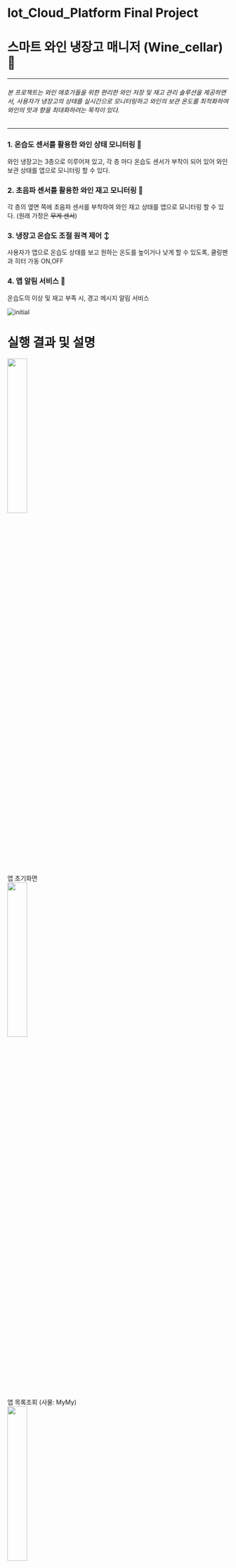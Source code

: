 # Iot_Cloud_Platform Final Project


# 스마트 와인 냉장고 매니저 (Wine_cellar) 🍷
-----
###### 본 프로젝트는 와인 애호가들을 위한 편리한 와인 저장 및 재고 관리 솔루션을 제공하면서, 사용자가 냉장고의 상태를 실시간으로 모니터링하고 와인의 보관 온도를 최적화하여 와인의 맛과 향을 최대화하려는 목적이 있다.
-----


### 1. 온습도 센서를 활용한 와인 상태 모니터링 📲
와인 냉장고는 3층으로 이루어져 있고, 각 층 마다 온습도 센서가 부착이 되어 있어 와인 보관 상태를 앱으로 모니터링 할 수 있다.
### 2. 초음파 센서를 활용한 와인 재고 모니터링 📲
각 층의 옆면 쪽에 초음파 센서를 부착하여 와인 재고 상태를 앱으로 모니터링 할 수 있다. (원래 가정은 ~~무게 센서~~)
### 3. 냉장고 온습도 조절 원격 제어 ↕
사용자가 앱으로 온습도 상태를 보고 원하는 온도를 높이거나 낮게 할 수 있도록, 쿨링팬과 히터 가동 ON,OFF
### 4. 앱 알림 서비스 🔔
온습도의 이상 및 재고 부족 시, 경고 메시지 알림 서비스

![initial](https://github.com/ahastuart/Wine_cellar/assets/117140125/f0d691cb-4dd0-4182-90a2-716d09e0bbef)


# 실행 결과 및 설명

<img src="https://github.com/ahastuart/Wine_cellar/assets/117140125/b9d059b3-a346-4465-80d1-ebaea40c69ae" width="30%" height="30%"/>
<br>앱 초기화면

<br>
<img src="https://github.com/ahastuart/Wine_cellar/assets/117140125/cc1f4c6a-6898-421f-9732-6cbc332a6934" width="30%" height="30%"/>
<br> 앱 목록조회 (사물: MyMy)

<br>
<img src="https://github.com/ahastuart/Wine_cellar/assets/117140125/3af1d2cf-e3d7-4b8f-b858-25fe04a358ff" width="30%" height="30%"/>
<br> 앱 상태조회 (1,3층의 온습도 + 재고 / 냉각팬과 히터의 상태)

<br>
<img src="https://github.com/ahastuart/Wine_cellar/assets/117140125/f7021b36-fc42-49f0-9578-ac79a03db20e" width="30%" height="30%"/>
<br> 앱 상태변경 (냉각팬 상태가 ON으로 바뀜)

<br>
<img src="https://github.com/ahastuart/Wine_cellar/assets/117140125/7edc49d5-af4d-49fd-bcb3-975799e4dd16" width="30%" height="30%"/>
<br> 앱 로그조회

<br>
<img src="https://github.com/ahastuart/Wine_cellar/assets/117140125/5f4e9f2f-e108-4105-ac77-136682220d55" width="100%" height="100%"/>
<br> 앱 알림 서비스 (온습도 이상 및 재고 부족 시, 경고 메시지 울림)



# 1. 라이브러리 설치
- WiFiNINA (or WiFi101 for the MKR1000)
- ArduinoBearSSL
- ArduinoECCX08
- ArduinoMqttClient
- Arduino Cloud Provider Examples
- DHT sensor library



# 2. AWS IoT 정책 생성
디바이스가 MQTT 주제 구독, 게시 등의 AWS IoT 작업을 수행할 수 있는 권한을 부여하는데 사용한다. <br>
그래서 이를 생성하여 디바이스 인증서에 연결하여 AWS IoT 작업을 수행할 수 있게 된다. <br>
1. IoT Core에서 보안 - 정책 - [생성] 선택 *(정책이름: AllowWine)* <br>
2. 작업 필드에 iot:* 입력 -> 리소스 ARN 필드에 * -> [허용] -> 생성



# 3. X.509 인증서 사용하여 디바이스 인증
AWS IoT Core는 X.509 인증서를 사용하여 디바이스를 인증한다. <br>
1. Arduino IDE의 파일 - 예제 - ArduinoECCX08 - Tools - ECCX08CSR 선택하여 업로드 <br>
2. Common Name에만 앞으로 만들 사물 이름*(MyMy)* 적은 후, csr 생성 -> 따로 csr.txt파일로 저장하기



# 4. 레지스트리에 디바이스 등록
1. AWS IoT Core에서 관리 - 사물 - 사물생성 - 단일 사물생성 *(사물이름: MyMY)* - 이름 없는 섀도우 - csr 업로드 - 정책 연결 *(AllowWine)* -  사물 생성



# 5. 디바이스 구성 및 테스트
1. AWS IoT Core에서 보안 - 인증서 - *[드롭다운]* 활성화 - 다운로드 <br>
2. Arduino_code 폴더에 있는 파일 열기 <br>
3. arduino_secret.h 탭에서 개인 WiFi SSID와 Password 설정 -> 엔드포인트 설정 *(AWS IoT Core - 설정에서 확인 가능)* -> 인증서 파일 복사 붙여넣기 *(앞서 다운로드 파일 열기)* <br>



# 6. AWS DynamoDB 테이블 생성 및 Lambda 함수 정의
1. DynamoDB에서 테이블 - 테이블 생성 - 테이블 이름 *(WineTable)* - 파티션 키 *(deviceId: 문자열) - 정렬 키 (time: 번호) <br>
2. IntelliJ IDEA에서 프로젝트 생성 ( 프로젝트 이름: *LoggingWineLambda* / Runtime: *java11* / SDK: *11버전* ) <br>
3. build.gradle 파일에서 의존성 추가 후, 변경사항 반영 -> App 파일 수정 -> AppTest 파일 주석처리 -> 컴파일일
-----
src/main/java/helloworld/App.java 파일 Code <br>
```
package helloworld;

import java.text.SimpleDateFormat;
import java.util.TimeZone;

import com.amazonaws.services.dynamodbv2.AmazonDynamoDB;
import com.amazonaws.services.dynamodbv2.AmazonDynamoDBClientBuilder;
import com.amazonaws.services.dynamodbv2.document.DynamoDB;
import com.amazonaws.services.dynamodbv2.document.Item;
import com.amazonaws.services.dynamodbv2.document.spec.PutItemSpec;
import com.amazonaws.services.dynamodbv2.model.ConditionalCheckFailedException;
import com.amazonaws.services.lambda.runtime.Context;
import com.amazonaws.services.lambda.runtime.RequestHandler;

public class App implements RequestHandler<Document, String> {
    private DynamoDB dynamoDb;
    private String DYNAMODB_TABLE_NAME = "WineTable";

    @Override
    public String handleRequest(Document input, Context context) {
        this.initDynamoDbClient();
        context.getLogger().log("Input: " + input);

        //return null;
        return persistData(input);
    }

    private String persistData(Document document) throws ConditionalCheckFailedException {

        // Epoch Conversion Code: https://www.epochconverter.com/
        SimpleDateFormat sdf = new SimpleDateFormat ( "yyyy-MM-dd HH:mm:ss");
        sdf.setTimeZone(TimeZone.getTimeZone("Asia/Seoul"));
        String timeString = sdf.format(new java.util.Date (document.timestamp*1000));


        if (document.current.state.reported.inventory.equals(
                document.previous.state.reported.inventory) &&
                document.current.state.reported.inventory3.equals(
                        document.previous.state.reported.inventory3) &&
                document.current.state.reported.LED.equals(
                        document.previous.state.reported.LED) &&
                document.current.state.reported.LED3.equals(
                        document.previous.state.reported.LED3) &&
                document.current.state.reported.temperature.equals(
                        document.previous.state.reported.temperature) &&
                document.current.state.reported.temperature3.equals(
                        document.previous.state.reported.temperature3) &&
                document.current.state.reported.humidity3.equals(
                        document.previous.state.reported.humidity3) &&
                document.current.state.reported.humidity.equals(
                        document.previous.state.reported.humidity)) {
            return null;
        }

        return this.dynamoDb.getTable(DYNAMODB_TABLE_NAME)
                .putItem(new PutItemSpec().withItem(new Item().withPrimaryKey("deviceId", document.device)
                        .withLong("time", document.timestamp)
                        .withString("temperature", document.current.state.reported.temperature)
                        .withString("humidity", document.current.state.reported.humidity)
                        .withString("temperature3", document.current.state.reported.temperature3)
                        .withString("humidity3", document.current.state.reported.humidity3)
                        .withString("inventory", document.current.state.reported.inventory)
                        .withString("inventory3", document.current.state.reported.inventory3)
                        .withString("LED", document.current.state.reported.LED)
                        .withString("LED3", document.current.state.reported.LED3)
                        .withString("timestamp",timeString)))
                .toString();
    }

    private void initDynamoDbClient() {
        AmazonDynamoDB client = AmazonDynamoDBClientBuilder.standard().withRegion("ap-northeast-2").build();

        this.dynamoDb = new DynamoDB(client);
    }

}

class Document {
    public Thing previous;
    public Thing current;
    public long timestamp;
    public String device;       // AWS IoT에 등록된 사물 이름
}

class Thing {
    public State state = new State();
    public long timestamp;
    public String clientToken;

    public class State {
        public Tag reported = new Tag();
        public Tag desired = new Tag();

        public class Tag {
            public String temperature;
            public String humidity;
            public String temperature3;
            public String humidity3;
            public String inventory;
            public String inventory3;
            public String LED;
            public String LED3;

        }
    }
}
```
-json 예시 <br>
```
{
  "previous": {
    "state": {
      "reported": {
        "temperature": "2",
        "humidity": "3",
        "temperature3": "3",
        "humidity3": "8",
        "inventory" : "1",
        "inventory3" : "1",
        "LED": "OFF",
        "LED3": "ON"
      }
    }
  },
  "current": {
    "state": {
      "reported": {
        "temperature": "9",
        "humidity": "48",
        "temperature3": "26",
        "humidity3": "74",
        "inventory" : "0",
        "inventory3" : "0",
        "LED": "OFF",
        "LED3": "OFF"
      }
    }
  },
  "timestamp": 1575178117,
  "device":"MyMy"
}
```
-----
4. 람다함수 *(LoggingWineLambda)* 함수 생성 후, 배포 -> AmazonDynamoDBFullAccess 정책 권한 추가  <br>
5. AWS IoT Core에서 메시지 라우팅 - 규칙 - 규칙생성 - SQL문 입력 - lambda함수 *(LoggingWineLambda)* 선택 후 생성
   SELECT * FROM '$aws/things/MyMy/shadow/update/accepted'  <br>


# 7. API Gateway를 통한 REST API 구축하기
## 7-1. 디바이스 목록 조회
- Lambda Name: ListingWineLambda  <br>
- version: java 11  <br>
-----
App.java Code
```
package helloworld;
import java.util.List;
import com.amazonaws.services.iot.AWSIot;
import com.amazonaws.services.iot.AWSIotClientBuilder;
import com.amazonaws.services.iot.model.ListThingsRequest;
import com.amazonaws.services.iot.model.ListThingsResult;
import com.amazonaws.services.iot.model.ThingAttribute;
import com.amazonaws.services.lambda.runtime.Context;
import com.amazonaws.services.lambda.runtime.RequestHandler;

public class App implements RequestHandler<Object, String> {

    @Override
    public String handleRequest(Object input, Context context) {

        // AWSIot 객체를 얻는다.
        AWSIot iot = AWSIotClientBuilder.standard().build();

        // ListThingsRequest 객체 설정.
        ListThingsRequest listThingsRequest = new ListThingsRequest();

        // listThings 메소드 호출하여 결과 얻음.
        ListThingsResult result = iot.listThings(listThingsRequest);

        return getResultStr(result);
    }


    /**
     * ListThingsResult 객체인 result로 부터 ThingName과 ThingArn을 얻어서 Json문자 형식의
     * 응답모델을 만들어 반환한다.
     * {
     * 	"things": [
     *	     {
     *			"thingName": "string",
     *	      	"thingArn": "string"
     *	     },
     *		 ...
     *	   ]
     * }
     */
    private String getResultStr(ListThingsResult result) {
        List<ThingAttribute> things = result.getThings();

        String resultString = "{ \"things\": [";
        for (int i =0; i<things.size(); i++) {
            if (i!=0)
                resultString +=",";
            resultString += String.format("{\"thingName\":\"%s\", \"thingArn\":\"%s\"}",
                    things.get(i).getThingName(),
                    things.get(i).getThingArn());

        }
        resultString += "]}";
        return resultString;
    }

}
```
-----
1. Lambda 함수 생성 후, AWSIoTFullAccess 권한 추가 -> 테스트  <br>
2. API Gateway에서 API 생성 - REST API 생성 - API 이름 *(wine-api)* - API 생성  <br>
3. 리소스 아래에 /를 선택 -> 리소스 생성 -> 리소스 이름 *(devices)*  <br>
4. 메서드 섹션 - 메소드 생성 - Get - 통합유형에서 Lambda함수(ListingWineLambda) 선택 - 메서드 생성 후 테스트  <br>
5. 리소스에서 /devices 선택 -> CORS 활성화 -> 모든 체크박스 선택 -> 저장  <br>
6. API 배포 - 새 스테이지 - prod - 배포  <br>


## 7-2. 디바이스 상태 조회
- Lambda Name: GetWineLambda  <br>
- version: java 11  <br>
-----
App.java Code
```
package helloworld;

import com.amazonaws.services.iotdata.AWSIotData;
import com.amazonaws.services.iotdata.AWSIotDataClientBuilder;
import com.amazonaws.services.iotdata.model.GetThingShadowRequest;
import com.amazonaws.services.lambda.runtime.Context;
import com.amazonaws.services.lambda.runtime.RequestHandler;

/**
 * Handler for requests to Lambda function.
 */
public class App implements RequestHandler<Event, String> {

    public String handleRequest(final Event event, final Context context) {

        AWSIotData iotData = AWSIotDataClientBuilder.standard().build();

        GetThingShadowRequest getThingShadowRequest =
                new GetThingShadowRequest()
                        .withThingName(event.device);

        String output = new String(
                iotData.getThingShadow(getThingShadowRequest).getPayload().array());

        return output;
    }
}

class Event {
    public String device;
}
```
-json 예시 <br>
```
{
  "device" : "MyMy"
}
```
-----
1. Lambda 함수 생성 후, AWSIoTFullAccess 권한 추가 -> 테스트  <br>
2. API Gateway에서 이전에 생성한 wine-api를 선택 -> /devices 선택 -> 리소스 생성 -> 리소스 이름 : *{devices}*  <br>
3. 메서드 섹션 - 메소드 생성 - Get - 통합유형에서 Lambda함수(GetWineLambda) 선택 - Lambda 프록시 통합은 선택안된 상태 유지 - 메서드 생성 후 테스트  <br>
4. 통합 요청 - 템플릿 생성 - 콘텐츠 유형: application/json - 메서드 요청 매스스루 - 템플릿 본문에 다음과 같이 입력 후 생성  <br>
```
 {
     "device": "$input.params('device')"
 }
```
6. 리소스에서 /devices/{devices} 선택 -> CORS 활성화 -> 모든 체크박스 선택 -> 저장  <br>
7. API 배포 - 새 스테이지 - prod - 배포  <br>


## 7-3. 디바이스 상태 변경
- Lambda Name: UpdateWineLambda  <br>
- version: java 11  <br>
-----
App.java Code
```
package helloworld;

import java.nio.ByteBuffer;
import java.util.ArrayList;
import com.amazonaws.services.lambda.runtime.Context;
import com.amazonaws.services.lambda.runtime.RequestHandler;
import com.amazonaws.services.iotdata.AWSIotData;
import com.amazonaws.services.iotdata.AWSIotDataClientBuilder;
import com.amazonaws.services.iotdata.model.UpdateThingShadowRequest;
import com.amazonaws.services.iotdata.model.UpdateThingShadowResult;
import com.fasterxml.jackson.annotation.JsonCreator;

/**
 * Handler for requests to Lambda function.
 */
public class App implements RequestHandler<Event, String> {

    public String handleRequest(final Event event, final Context context) {
        AWSIotData iotData = AWSIotDataClientBuilder.standard().build();

        String payload = getPayload(event.tags);

        UpdateThingShadowRequest updateThingShadowRequest  =
                new UpdateThingShadowRequest()
                        .withThingName(event.device)
                        .withPayload(ByteBuffer.wrap(payload.getBytes()));

        UpdateThingShadowResult result = iotData.updateThingShadow(updateThingShadowRequest);
        byte[] bytes = new byte[result.getPayload().remaining()];
        result.getPayload().get(bytes);
        String output = new String(bytes);

        return output;
    }

    private String getPayload(ArrayList<Tag> tags) {
        String tagstr = "";
        for (int i=0; i < tags.size(); i++) {
            if (i !=  0) tagstr += ", ";
            tagstr += String.format("\"%s\" : \"%s\"", tags.get(i).tagName, tags.get(i).tagValue);
        }
        return String.format("{ \"state\": { \"desired\": { %s } } }", tagstr);
    }
}

class Event {
    public String device;
    public ArrayList<Tag> tags;

    public Event() {
        tags = new ArrayList<Tag>();
    }
}

class Tag {
    public String tagName;
    public String tagValue;

    @JsonCreator
    public Tag() {
    }

    public Tag(String n, String v) {
        tagName = n;
        tagValue = v;
    }
}

```
-json 예시 <br>
```
{
  "device": "MyMy",
  "tags" : [
    {
      "tagName": "temperature",
      "tagValue": "10"
    },
    {
      "tagName": "humidity",
      "tagValue": "33"
    },
    {
      "tagName": "temperature3",
      "tagValue": "25"
    },
    {
      "tagName": "humidity3",
      "tagValue": "72"
    },
    {
      "tagName": "inventory",
      "tagValue": "100"
    },
    {
      "tagName": "inventory3",
      "tagValue": "0"
    },
    {
      "tagName": "LED",
      "tagValue": "OFF"
    },
    {
      "tagName": "LED3",
      "tagValue": "OFF"
    }
  ]
}
```
-----
1. Lambda 함수 생성 후, AWSIoTFullAccess 권한 추가 -> 테스트  <br>
2. API Gateway에서 이전에 생성한 wine-api를 선택 -> /{device} 선택  메서드 섹션 - 메소드 생성 - PUT - 통합유형에서 Lambda함수(GetWineLambda) 선택- 메서드 생성  <br>
3. 모델 - 모델 생성 - 모델 이름: UpdateWineInput - 콘텐츠 유형: application/json - 스키마 정의
```
 {
      "$schema": "http://json-schema.org/draft-04/schema#",
      "title": "UpdateWineInput",
  	 "type" : "object",
      "properties" : {
      	"tags" : {
      		"type": "array",
             "items": {
                       "type": "object",
                       "properties" : {
                         	"tagName" : { "type" : "string"},
                         	"tagValue" : { "type" : "string"}
             		}
             }
         }
     }
 }
```
4. /{devices} PUT 메서드 선택 - 통합 요청 - 템플릿 생성 - 콘텐츠 유형: application/json - 템플릿 생성에서 UpdateWineInput 선택택 - 템플릿 본문에 다음과 같이 입력 후 생성  <br>
```
 #set($inputRoot = $input.path('$'))
 {
     "device": "$input.params('device')",
     "tags" : [
     ##TODO: Update this foreach loop to reference array from input json
         #foreach($elem in $inputRoot.tags)
         {
             "tagName" : "$elem.tagName",
             "tagValue" : "$elem.tagValue"
         } 
         #if($foreach.hasNext),#end
         #end
     ]
 }
```
6. 리소스에서 /devices/{devices} 선택 -> CORS 활성화 -> 모든 체크박스 선택 -> 저장  <br>
7. API 배포 - 새 스테이지 - prod - 배포  <br>


## 7-4. 디바이스 로그 조회
- Lambda Name: LogWineLambda  <br>
- version: java 11  <br>
-----
App.java Code
```
package helloworld;

import java.text.ParseException;
import java.text.SimpleDateFormat;
import java.util.Iterator;
import java.util.TimeZone;


import com.amazonaws.services.lambda.runtime.Context;
import com.amazonaws.services.lambda.runtime.RequestHandler;

import com.amazonaws.services.dynamodbv2.AmazonDynamoDB;
import com.amazonaws.services.dynamodbv2.AmazonDynamoDBClientBuilder;
import com.amazonaws.services.dynamodbv2.document.DynamoDB;
import com.amazonaws.services.dynamodbv2.document.Item;
import com.amazonaws.services.dynamodbv2.document.ItemCollection;
import com.amazonaws.services.dynamodbv2.document.QueryOutcome;
import com.amazonaws.services.dynamodbv2.document.Table;
import com.amazonaws.services.dynamodbv2.document.spec.QuerySpec;
import com.amazonaws.services.dynamodbv2.document.utils.NameMap;
import com.amazonaws.services.dynamodbv2.document.utils.ValueMap;

/**
 * Handler for requests to Lambda function.
 */
public class App implements RequestHandler<Event, String> {
    private DynamoDB dynamoDb;
    private String DYNAMODB_TABLE_NAME = "WineTable";

    public String handleRequest(final Event input, final Context context) {

        this.initDynamoDbClient();
        Table table = dynamoDb.getTable(DYNAMODB_TABLE_NAME);

        long from=0;
        long to=0;
        try {
            SimpleDateFormat sdf = new SimpleDateFormat ( "yyyy-MM-dd HH:mm:ss");
            sdf.setTimeZone(TimeZone.getTimeZone("Asia/Seoul"));

            from = sdf.parse(input.from).getTime() / 1000;
            to = sdf.parse(input.to).getTime() / 1000;
        } catch (ParseException e1) {
            e1.printStackTrace();
        }

        QuerySpec querySpec = new QuerySpec()
                .withKeyConditionExpression("deviceId = :v_id and #t between :from and :to")
                .withNameMap(new NameMap().with("#t", "time"))
                .withValueMap(new ValueMap().withString(":v_id",input.device).withNumber(":from", from).withNumber(":to", to));

        ItemCollection<QueryOutcome> items=null;
        try {
            items = table.query(querySpec);
        }
        catch (Exception e) {
            System.err.println("Unable to scan the table:");
            System.err.println(e.getMessage());
        }
        String output = getResponse(items);

        return output;
    }

    private String getResponse(ItemCollection<QueryOutcome> items) {

        Iterator<Item> iter = items.iterator();
        String response = "{ \"data\": [";
        for (int i =0; iter.hasNext(); i++) {
            if (i!=0)
                response +=",";
            response += iter.next().toJSON();
        }
        response += "]}";
        return response;
    }

    private void initDynamoDbClient() {
        AmazonDynamoDB client = AmazonDynamoDBClientBuilder.standard().build();

        this.dynamoDb = new DynamoDB(client);
    }

}

class Event {
    public String device;
    public String from;
    public String to;
}

```
-json 예시 <br>
```
{ "device": "MyMy", "from":"2019-12-01 14:28:10", "to": "2023-12-09 22:13:58"}
```
-----
1. Lambda 함수 생성 후, AmazonDynamoDBFullAccess 권한 추가 -> 테스트  <br>
2. API Gateway에서 이전에 생성한 wine-api를 선택 -> /{device} 선택 - 리소스 생성 - 리소스 이름: log
3. 메서드 섹션 - 메소드 생성 - 메서드 유형: Get - 통합 유형에서 Lambda함수 *(LogWineLambda)* 선택
4. 메서드 실행 - 메서드 요청 - 메서드 요청 설정의 편집 - URL 쿼리 문자열 파라미터 - 이름에 from과 to입력 (필수옵션)
5. /log GET 메서드 선택 - 통합 요청 - 템플릿 생성 - 콘텐츠 유형: application/json - 템플릿 생성에서 UpdateWineInput 선 - 템플릿 본문에 다음과 같이 입력 후 생성  <br>
```
 {
   "device": "$input.params('device')",
   "from": "$input.params('from')",
   "to":  "$input.params('to')"
 }
```
6. 리소스에서 /devices/{devices}/log 선택 -> CORS 활성화 -> 모든 체크박스 선택 -> 저장  <br>
7. API 배포 - 새 스테이지 - prod - 배포  <br>



